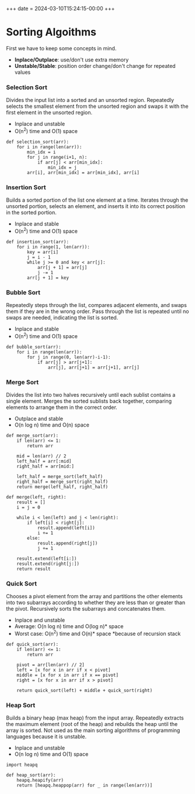 +++
date = 2024-03-10T15:24:15-00:00
+++
# Sorting Algoithms
First we have to keep some concepts in mind.
- **Inplace/Outplace**: use/don't use extra memory
- **Unstable/Stable**: position order change/don't change for repeated values

### Selection Sort
Divides the input list into a sorted and an unsorted region. Repeatedly selects the smallest element from the unsorted region and swaps it with the first element in the unsorted region.
- Inplace and unstable
- O(n<sup>2</sup>) time and O(1) space
```
def selection_sort(arr):
    for i in range(len(arr)):
        min_idx = i
        for j in range(i+1, n):
            if arr[j] < arr[min_idx]:
                min_idx = j
        arr[i], arr[min_idx] = arr[min_idx], arr[i]
```
### Insertion Sort
Builds a sorted portion of the list one element at a time. Iterates through the unsorted portion, selects an element, and inserts it into its correct position in the sorted portion.
- Inplace and stable
- O(n<sup>2</sup>) time and O(1) space
```
def insertion_sort(arr):
    for i in range(1, len(arr)):
        key = arr[i]
        j = i - 1
        while j >= 0 and key < arr[j]:
            arr[j + 1] = arr[j]
            j -= 1
        arr[j + 1] = key
```
### Bubble Sort
Repeatedly steps through the list, compares adjacent elements, and swaps them if they are in the wrong order. Pass through the list is repeated until no swaps are needed, indicating the list is sorted.
- Inplace and stable
- O(n<sup>2</sup>) time and O(1) space
```
def bubble_sort(arr):
    for i in range(len(arr)):
        for j in range(0, len(arr)-i-1):
            if arr[j] > arr[j+1]:
                arr[j], arr[j+1] = arr[j+1], arr[j]
```
### Merge Sort
Divides the list into two halves recursively until each sublist contains a single element. Merges the sorted sublists back together, comparing elements to arrange them in the correct order.
- Outplace and stable
- O(n log n) time and O(n) space
```
def merge_sort(arr):
    if len(arr) <= 1:
        return arr

    mid = len(arr) // 2
    left_half = arr[:mid]
    right_half = arr[mid:]

    left_half = merge_sort(left_half)
    right_half = merge_sort(right_half)
    return merge(left_half, right_half)

def merge(left, right):
    result = []
    i = j = 0

    while i < len(left) and j < len(right):
        if left[i] < right[j]:
            result.append(left[i])
            i += 1
        else:
            result.append(right[j])
            j += 1

    result.extend(left[i:])
    result.extend(right[j:])
    return result
```
### Quick Sort
Chooses a pivot element from the array and partitions the other elements into two subarrays according to whether they are less than or greater than the pivot. Recursively sorts the subarrays and concatenates them.
- Inplace and unstable
- Average: O(n log n) time and O(log n)* space
- Worst case: O(n<sup>2</sup>) time and O(n)* space
*because of recursion stack
```
def quick_sort(arr):
    if len(arr) <= 1:
        return arr

    pivot = arr[len(arr) // 2]
    left = [x for x in arr if x < pivot]
    middle = [x for x in arr if x == pivot]
    right = [x for x in arr if x > pivot]

    return quick_sort(left) + middle + quick_sort(right)
```
### Heap Sort
Builds a binary heap (max heap) from the input array. Repeatedly extracts the maximum element (root of the heap) and rebuilds the heap until the array is sorted. Not used as the main sorting algorithms of programming languages because it is unstable.
- Inplace and unstable
- O(n log n) time and O(1) space
```
import heapq

def heap_sort(arr):
    heapq.heapify(arr)
    return [heapq.heappop(arr) for _ in range(len(arr))]
```
